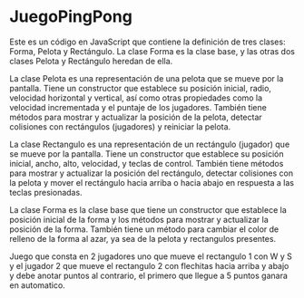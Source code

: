 # JuegoPingPong

Este es un código en JavaScript que contiene la definición de tres clases: Forma, Pelota y Rectángulo. La clase Forma es la clase base, y las otras dos clases Pelota y Rectángulo heredan de ella.

La clase Pelota es una representación de una pelota que se mueve por la pantalla. Tiene un constructor que establece su posición inicial, radio, velocidad horizontal y vertical, así como otras propiedades como la velocidad incrementada y el puntaje de los jugadores. También tiene métodos para mostrar y actualizar la posición de la pelota, detectar colisiones con rectángulos (jugadores) y reiniciar la pelota.

La clase Rectangulo es una representación de un rectángulo (jugador) que se mueve por la pantalla. Tiene un constructor que establece su posición inicial, ancho, alto, velocidad, y teclas de control. También tiene métodos para mostrar y actualizar la posición del rectángulo, detectar colisiones con la pelota y mover el rectángulo hacia arriba o hacia abajo en respuesta a las teclas presionadas.

La clase Forma es la clase base que tiene un constructor que establece la posición inicial de la forma y los métodos para mostrar y actualizar la posición de la forma. También tiene un método para cambiar el color de relleno de la forma al azar, ya sea de la pelota y rectangulos presentes.

Juego que consta en 2 jugadores uno que mueve el rectangulo 1 con W y S y el jugador 2 que mueve el rectangulo 2 con flechitas hacia arriba y abajo y debe anotar puntos al contrario, el primero que llegue a 5 puntos ganara en automatico.
